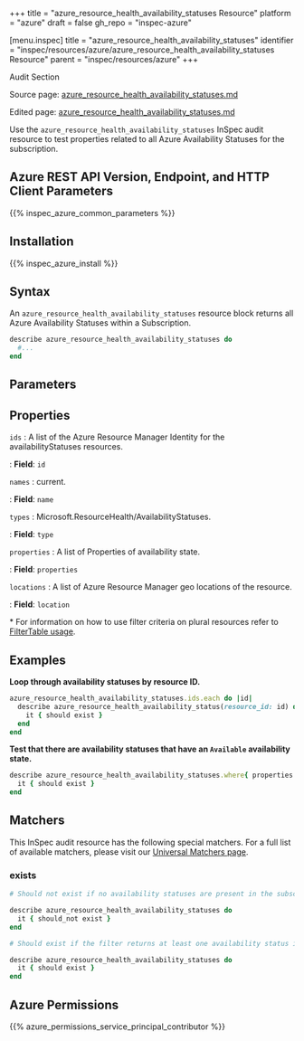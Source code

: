 +++
title = "azure_resource_health_availability_statuses Resource"
platform = "azure"
draft = false
gh_repo = "inspec-azure"

[menu.inspec]
title = "azure_resource_health_availability_statuses"
identifier = "inspec/resources/azure/azure_resource_health_availability_statuses Resource"
parent = "inspec/resources/azure"
+++

<div class="admonition-note">
<p class="admonition-note-title">Audit Section</p>
<div class="admonition-note-text">
<p>Source page: <a href="https://github.com/inspec/inspec-azure/blob/main/docs/resources/azure_resource_health_availability_statuses.md">azure_resource_health_availability_statuses.md</a></p>
<p>Edited page: <a href="https://github.com/ianmadd/inspec-azure/blob/im/hugo/docs-chef-io/content/inspec/resources/azure_resource_health_availability_statuses.md">azure_resource_health_availability_statuses.md</a></p>
</div>
</div>



Use the `azure_resource_health_availability_statuses` InSpec audit resource to test properties related to all Azure Availability Statuses for the subscription.

## Azure REST API Version, Endpoint, and HTTP Client Parameters

{{% inspec_azure_common_parameters %}}

## Installation

{{% inspec_azure_install %}}

## Syntax

An `azure_resource_health_availability_statuses` resource block returns all Azure Availability Statuses within a Subscription.
```ruby
describe azure_resource_health_availability_statuses do
  #...
end
```

## Parameters

## Properties

`ids`
: A list of the Azure Resource Manager Identity for the availabilityStatuses resources.

: **Field**: `id`

`names`
: current.

: **Field**: `name`

`types`
: Microsoft.ResourceHealth/AvailabilityStatuses.

: **Field**: `type`

`properties`
: A list of Properties of availability state.

: **Field**: `properties`

`locations`
: A list of Azure Resource Manager geo locations of the resource.

: **Field**: `location`

<superscript>*</superscript> For information on how to use filter criteria on plural resources refer to [FilterTable usage](https://github.com/inspec/inspec/blob/master/dev-docs/filtertable-usage.md).

## Examples

**Loop through availability statuses by resource ID.**

```ruby
azure_resource_health_availability_statuses.ids.each do |id|
  describe azure_resource_health_availability_status(resource_id: id) do
    it { should exist }
  end
end
```

**Test that there are availability statuses that have an `Available` availability state.**

```ruby
describe azure_resource_health_availability_statuses.where{ properties.select{|prop| prop.availabilityState == 'Available' } } do
  it { should exist }
end
```

## Matchers

This InSpec audit resource has the following special matchers. For a full list of available matchers, please visit our [Universal Matchers page](https://www.inspec.io/docs/reference/matchers/).

### exists

```ruby
# Should not exist if no availability statuses are present in the subscription

describe azure_resource_health_availability_statuses do
  it { should_not exist }
end

# Should exist if the filter returns at least one availability status in the subscription

describe azure_resource_health_availability_statuses do
  it { should exist }
end
```

## Azure Permissions

{{% azure_permissions_service_principal_contributor %}}
